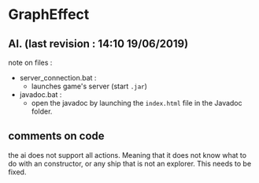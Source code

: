 # GraphEffect
## AI. (last revision : 14:10 19/06/2019)

note on files :
* server_connection.bat :
	* launches game's server (start `.jar`)
* javadoc.bat :
	* open the javadoc by launching the `index.html` file in the Javadoc folder.

## comments on code
the ai does not support all actions. Meaning that it does not know what to do with an constructor, or any ship that is not
an explorer. This needs to be fixed.
